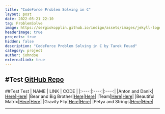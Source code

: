 ```yaml
---
title: "CodeForce Problem Solving in C"
layout: post
date: 2022-05-21 22:10
tag: ProblemSolve
image: https://sergiokopplin.github.io/indigo/assets/images/jekyll-logo-light-solid.png
headerImage: true
projects: true
hidden: false
description: "CodeForce Problem Solving in C by Tarek Fouad"
category: project
author: johndoe
externalLink: true
---
```

#Test
[GitHub Repo](https://github.com/tarekfouad97/CodeForce-Problem-Solving)
---
##Test Test
| NAME | LINK | CODE |
|:----:|:----:|:----:|
|Anton and Danik| [Here]()|[Here]()|
|Bear and Big Brother|[Here]()|[Here]()|
|Team|[Here]()|[Here]()|
|Beautiful Matrix|[Here]()|[Here]()|
|Gravity Flip|[Here]()|[Here]()|
|Petya and Strings|[Here]()|[Here]()|

---
